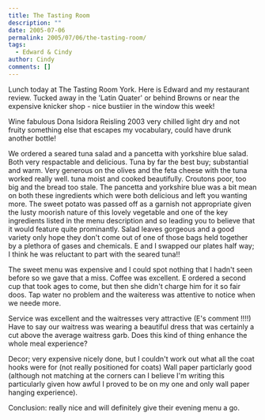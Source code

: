 ```yaml
---
title: The Tasting Room
description: ""
date: 2005-07-06
permalink: 2005/07/06/the-tasting-room/
tags:
  - Edward & Cindy
author: Cindy
comments: []
---
```


Lunch today at The Tasting Room York. Here is Edward and my restaurant
review. Tucked away in the \'Latin Quater\' or behind Browns or near the
expensive knicker shop - nice bustiier in the window this week!

Wine fabulous Dona Isidora Reisling 2003 very chilled light dry and not
fruity something else that escapes my vocabulary, could have drunk
another bottle!

We ordered a seared tuna salad and a pancetta with yorkshire blue salad.
Both very respactable and delicious. Tuna by far the best buy;
substantial and warm. Very generous on the olives and the feta cheese
with the tuna worked really well. tuna moist and cooked beautifully.
Croutons poor, too big and the bread too stale. The pancetta and
yorkshire blue was a bit mean on both these ingredients which were both
delicious and left you wanting more. The sweet potato was passed off as
a garnish not appropriate given the lusty moorish nature of this lovely
vegetable and one of the key ingredients listed in the menu description
and so leading you to believe that it would feature quite prominantly.
Salad leaves gorgeous and a good variety only hope they don\'t come out
of one of those bags held together by a plethora of gases and chemicals.
E and I swapped our plates half way; I think he was reluctant to part
with the seared tuna!!

The sweet menu was expensive and I could spot nothing that I hadn\'t
seen before so we gave that a miss. Coffee was excellent. E ordered a
second cup that took ages to come, but then she didn\'t charge him for
it so fair doos. Tap water no problem and the waiteress was attentive to
notice when we neede more.

Service was excellent and the waitresses very attractive (E\'s comment
!!!!) Have to say our waitress was wearing a beautiful dress that was
certainly a cut above the average waitress garb. Does this kind of thing
enhance the whole meal experience?

Decor; very expensive nicely done, but I couldn\'t work out what all the
coat hooks were for (not really positioned for coats) Wall paper
particlarly good (although not matching at the corners can I believe
I\'m writing this particularly given how awful I proved to be on my one
and only wall paper hanging experience).

Conclusion: really nice and will definitely give their evening menu a
go.

